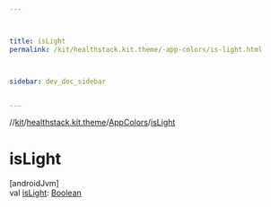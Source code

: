 ```yaml
---



title: isLight
permalink: /kit/healthstack.kit.theme/-app-colors/is-light.html



sidebar: dev_doc_sidebar


---
```




//[kit](/kit.html)/[healthstack.kit.theme](../index.html)/[AppColors](index.html)/[isLight](is-light.html)



# isLight



[androidJvm]\
val [isLight](is-light.html): [Boolean](https://kotlinlang.org/api/latest/jvm/stdlib/kotlin/-boolean/index.html)






